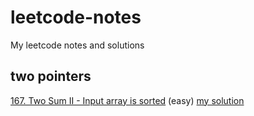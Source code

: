 # leetcode-notes
My leetcode notes and solutions

## two pointers

[167. Two Sum II - Input array is sorted](https://leetcode.com/problems/two-sum-ii-input-array-is-sorted/description/) (easy)	[my solution](./solutions/167.py)
